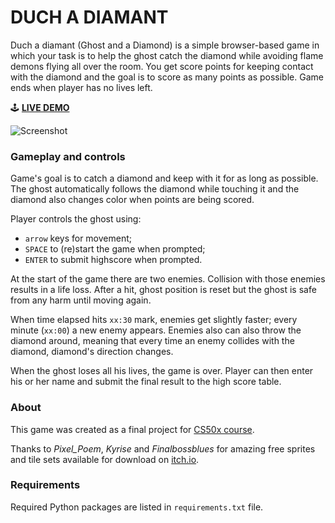 # DUCH A DIAMANT

Duch a diamant (Ghost and a Diamond) is a simple browser-based game in which your task is to help the ghost catch the diamond while avoiding flame demons flying all over the room. You get score points for keeping contact with the diamond and the goal is to score as many points as possible. Game ends when player has no lives left.

🕹️ [**LIVE DEMO**](http://neplechac.pythonanywhere.com/)

![Screenshot](https://i.ibb.co/hfKGXVs/duch.png)

### Gameplay and controls
Game's goal is to catch a diamond and keep with it for as long as possible. The ghost automatically follows the diamond while touching it and the diamond also changes color when points are being scored.

Player controls the ghost using:
-   `arrow` keys for movement;
-   `SPACE` to (re)start the game when prompted;
-   `ENTER` to submit highscore when prompted.

At the start of the game there are two enemies. Collision with those enemies results in a life loss. After a hit, ghost position is reset but the ghost is safe from any harm until moving again.

When time elapsed hits `xx:30` mark, enemies get slightly faster; every minute (`xx:00`) a new enemy appears. Enemies also can also throw the diamond around, meaning that every time an enemy collides with the diamond, diamond's direction changes.

When the ghost loses all his lives, the game is over. Player can then enter his or her name and submit the final result to the high score table.

### About
This game was created as a final project for [CS50x course](https://cs50.harvard.edu/x/2020/).

Thanks to *Pixel_Poem*, *Kyrise* and *Finalbossblues* for amazing free sprites and tile sets available for download on [itch.io](http://itch.io/).

### Requirements
Required Python packages are listed in `requirements.txt` file.
